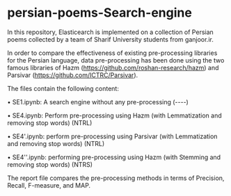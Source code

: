 # persian-poems-Search-engine

In this repository, Elasticearch is implemented on a collection of Persian poems collected by a team of Sharif University students from ganjoor.ir.   

In order to compare the effectiveness of existing pre-processing libraries for the Persian language, data pre-processing has been done using the two famous libraries of Hazm (https://github.com/roshan-research/hazm) and Parsivar (https://github.com/ICTRC/Parsivar).  

 The files contain the following content:  
 
• SE1.ipynb: A search engine without any pre-processing (----)  

• SE4.ipynb: Perform pre-processing using Hazm (with Lemmatization and removing stop words) (NTRL)  

• SE4'.ipynb: perform pre-processing using Parsivar (with Lemmatization and removing stop words) (NTRL)  

• SE4''.ipynb: performing pre-processing using Hazm (with Stemming and removing stop words) (NTRS)  

The report file compares the pre-processing methods in terms of Precision, Recall, F-measure, and MAP.
